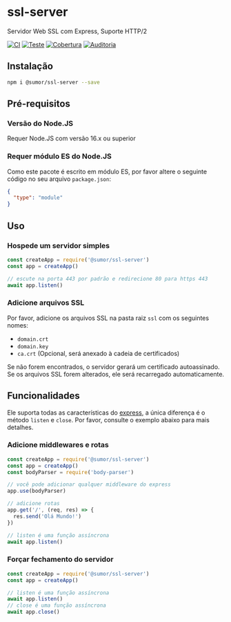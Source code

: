 # ssl-server

Servidor Web SSL com Express, Suporte HTTP/2

[![CI](https://github.com/sumor-cloud/ssl-server/actions/workflows/ci.yml/badge.svg)](https://github.com/sumor-cloud/ssl-server/actions/workflows/ci.yml)
[![Teste](https://github.com/sumor-cloud/ssl-server/actions/workflows/ut.yml/badge.svg)](https://github.com/sumor-cloud/ssl-server/actions/workflows/ut.yml)
[![Cobertura](https://github.com/sumor-cloud/ssl-server/actions/workflows/coverage.yml/badge.svg)](https://github.com/sumor-cloud/ssl-server/actions/workflows/coverage.yml)
[![Auditoria](https://github.com/sumor-cloud/ssl-server/actions/workflows/audit.yml/badge.svg)](https://github.com/sumor-cloud/ssl-server/actions/workflows/audit.yml)

## Instalação

```bash
npm i @sumor/ssl-server --save
```

## Pré-requisitos

### Versão do Node.JS

Requer Node.JS com versão 16.x ou superior

### Requer módulo ES do Node.JS

Como este pacote é escrito em módulo ES, por favor altere o seguinte código no seu arquivo `package.json`:

```json
{
  "type": "module"
}
```

## Uso

### Hospede um servidor simples

```javascript
const createApp = require('@sumor/ssl-server')
const app = createApp()

// escute na porta 443 por padrão e redirecione 80 para https 443
await app.listen()
```

### Adicione arquivos SSL

Por favor, adicione os arquivos SSL na pasta raiz `ssl` com os seguintes nomes:

- `domain.crt`
- `domain.key`
- `ca.crt` (Opcional, será anexado à cadeia de certificados)

Se não forem encontrados, o servidor gerará um certificado autoassinado.  
Se os arquivos SSL forem alterados, ele será recarregado automaticamente.

## Funcionalidades

Ele suporta todas as características do [express](https://www.npmjs.com/package/express), a única diferença é o método `listen` e `close`. Por favor, consulte o exemplo abaixo para mais detalhes.

### Adicione middlewares e rotas

```javascript
const createApp = require('@sumor/ssl-server')
const app = createApp()
const bodyParser = require('body-parser')

// você pode adicionar qualquer middleware do express
app.use(bodyParser)

// adicione rotas
app.get('/', (req, res) => {
  res.send('Olá Mundo!')
})

// listen é uma função assíncrona
await app.listen()
```

### Forçar fechamento do servidor

```javascript
const createApp = require('@sumor/ssl-server')
const app = createApp()

// listen é uma função assíncrona
await app.listen()
// close é uma função assíncrona
await app.close()
```
